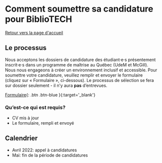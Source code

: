 # Comment soumettre sa candidature pour BiblioTECH
[Retour vers la page d'accueil](https://code4libmontreal.github.io/Programme-BiblioTECH/)

## Le processus
Nous acceptons les dossiers de candidature des étudiant·e·s présentement inscrit·e·s dans un programme de maîtrise au Québec (UdeM et McGill). Nous nous engageons à créer un environnement inclusif et accessible. Pour soumettre votre candidature, veuillez remplir et envoyer le formulaire (cliquez sur « Formulaire », ci-dessous). Le processus de sélection se fera sur dossier seulement - il n’y aura **pas** d’entrevues. 

[Formulaire](https://surveys.mcgill.ca/ls3/447491?lang=fr){: .btn .btn-blue }{:target='_blank'}

### Qu’est-ce qui est requis?
* CV mis à jour
* Le formulaire, rempli et envoyé

## Calendrier
* Avril 2022: appel à candidatures
* Mai: fin de la période de candidatures

